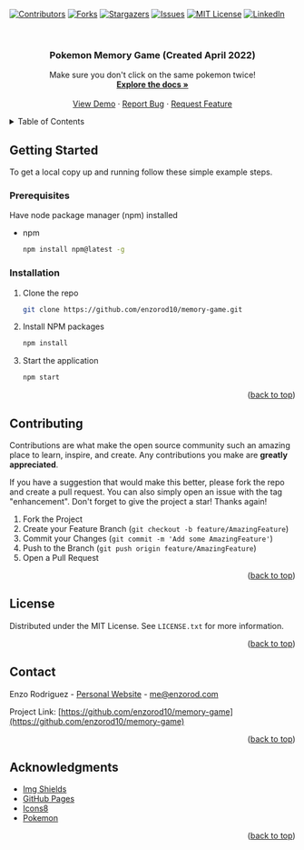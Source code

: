 <a name="readme-top"></a>

[![Contributors][contributors-shield]][contributors-url]
[![Forks][forks-shield]][forks-url]
[![Stargazers][stars-shield]][stars-url]
[![Issues][issues-shield]][issues-url]
[![MIT License][license-shield]][license-url]
[![LinkedIn][linkedin-shield]][linkedin-url]

<!-- PROJECT LOGO -->
<br />
<div align="center">
  <a href="https://github.com/enzorod10/memory-game>
    <img src="images/logo.png" alt="Logo" width="80" height="80">
  </a>

<h3 align="center">Pokemon Memory Game (Created April 2022)</h3>

  <p align="center">
    Make sure you don't click on the same pokemon twice!
    <br />
    <a href="https://github.com/enzorod10/memory-game"><strong>Explore the docs »</strong></a>
    <br />
    <br />
    <a href="https://enzorod10.github.io/memory-game/">View Demo</a>
    ·
    <a href="https://github.com/enzorod10/memory-game/issues">Report Bug</a>
    ·
    <a href="https://github.com/enzorod10/memory-game/issues">Request Feature</a>
  </p>
</div>

<!-- TABLE OF CONTENTS -->
<details>
  <summary>Table of Contents</summary>
  <ol>
    <li>
      <a href="#about-the-project">About The Project</a>
    </li>
    <li>
      <a href="#getting-started">Getting Started</a>
      <ul>
        <li><a href="#prerequisites">Prerequisites</a></li>
        <li><a href="#installation">Installation</a></li>
      </ul>
    </li>
    <li><a href="#usage">Usage</a></li>
    <li><a href="#contributing">Contributing</a></li>
    <li><a href="#license">License</a></li>
    <li><a href="#contact">Contact</a></li>
    <li><a href="#acknowledgments">Acknowledgments</a></li>
  </ol>
</details>

<!-- GETTING STARTED -->
## Getting Started

To get a local copy up and running follow these simple example steps.

### Prerequisites

Have node package manager (npm) installed
* npm
  ```sh
  npm install npm@latest -g
  ```

### Installation

1. Clone the repo
   ```sh
   git clone https://github.com/enzorod10/memory-game.git
   ```
2. Install NPM packages
   ```sh
   npm install
   ```
3. Start the application
   ```sh
   npm start
   ```

<p align="right">(<a href="#readme-top">back to top</a>)</p>

<!-- CONTRIBUTING -->
## Contributing

Contributions are what make the open source community such an amazing place to learn, inspire, and create. Any contributions you make are **greatly appreciated**.

If you have a suggestion that would make this better, please fork the repo and create a pull request. You can also simply open an issue with the tag "enhancement".
Don't forget to give the project a star! Thanks again!

1. Fork the Project
2. Create your Feature Branch (`git checkout -b feature/AmazingFeature`)
3. Commit your Changes (`git commit -m 'Add some AmazingFeature'`)
4. Push to the Branch (`git push origin feature/AmazingFeature`)
5. Open a Pull Request

<p align="right">(<a href="#readme-top">back to top</a>)</p>


<!-- LICENSE -->
## License

Distributed under the MIT License. See `LICENSE.txt` for more information.

<p align="right">(<a href="#readme-top">back to top</a>)</p>



<!-- CONTACT -->
## Contact

Enzo Rodriguez - [Personal Website](https://enzorod.com) - me@enzorod.com

Project Link: [https://github.com/enzorod10/memory-game](https://github.com/enzorod10/memory-game)

<p align="right">(<a href="#readme-top">back to top</a>)</p>



<!-- ACKNOWLEDGMENTS -->
## Acknowledgments

* [Img Shields](https://shields.io)
* [GitHub Pages](https://pages.github.com)
* [Icons8](https://icons8.com/)
* [Pokemon](https://www.pokemon.com/us/)

<p align="right">(<a href="#readme-top">back to top</a>)</p>

<!-- MARKDOWN LINKS & IMAGES -->
<!-- https://www.markdownguide.org/basic-syntax/#reference-style-links -->
[contributors-shield]: https://img.shields.io/github/contributors/enzorod10/memory-game.svg?style=for-the-badge
[contributors-url]: https://github.com/enzorod10/memory-game/graphs/contributors
[forks-shield]: https://img.shields.io/github/forks/enzorod10/memory-game.svg?style=for-the-badge
[forks-url]: https://github.com/enzorod10/memory-game/network/members
[stars-shield]: https://img.shields.io/github/stars/enzorod10/memory-game.svg?style=for-the-badge
[stars-url]: https://github.com/enzorod10/memory-game/stargazers
[issues-shield]: https://img.shields.io/github/issues/enzorod10/memory-game.svg?style=for-the-badge
[issues-url]: https://github.com/enzorod10/memory-game/issues
[license-shield]: https://img.shields.io/github/license/enzorod10/memory-game.svg?style=for-the-badge
[license-url]: https://github.com/enzorod10/memory-game/blob/main/LICENSE
[linkedin-shield]: https://img.shields.io/badge/-LinkedIn-black.svg?style=for-the-badge&logo=linkedin&colorB=555
[linkedin-url]: https://linkedin.com/in/enzo-rod
[product-screenshot]: images/screenshot.png

